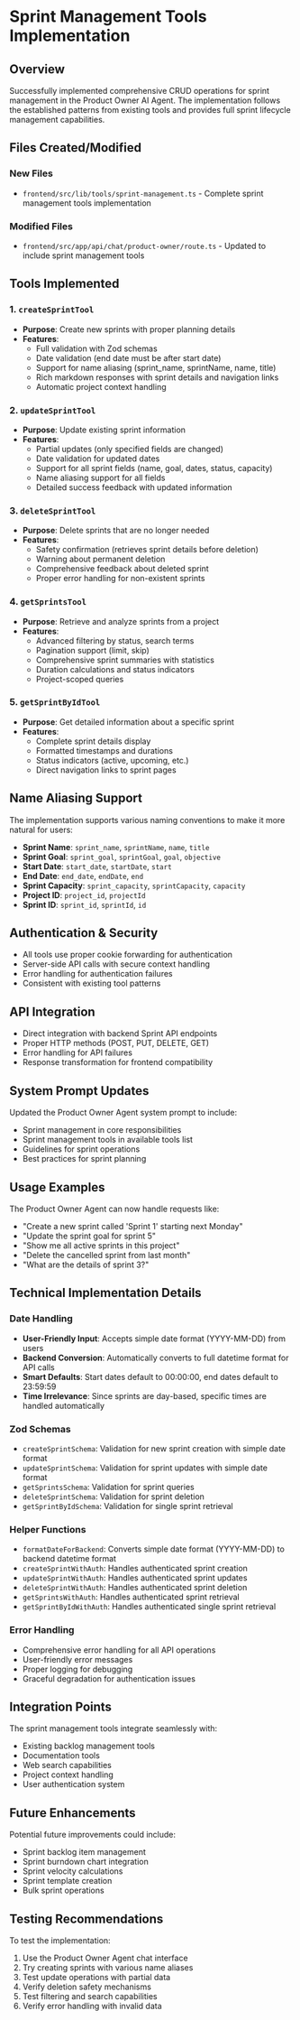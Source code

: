 # Sprint Management Tools Implementation

## Overview

Successfully implemented comprehensive CRUD operations for sprint management in the Product Owner AI Agent. The implementation follows the established patterns from existing tools and provides full sprint lifecycle management capabilities.

## Files Created/Modified

### New Files
- `frontend/src/lib/tools/sprint-management.ts` - Complete sprint management tools implementation

### Modified Files
- `frontend/src/app/api/chat/product-owner/route.ts` - Updated to include sprint management tools

## Tools Implemented

### 1. `createSprintTool`
- **Purpose**: Create new sprints with proper planning details
- **Features**:
  - Full validation with Zod schemas
  - Date validation (end date must be after start date)
  - Support for name aliasing (sprint_name, sprintName, name, title)
  - Rich markdown responses with sprint details and navigation links
  - Automatic project context handling

### 2. `updateSprintTool`
- **Purpose**: Update existing sprint information
- **Features**:
  - Partial updates (only specified fields are changed)
  - Date validation for updated dates
  - Support for all sprint fields (name, goal, dates, status, capacity)
  - Name aliasing support for all fields
  - Detailed success feedback with updated information

### 3. `deleteSprintTool`
- **Purpose**: Delete sprints that are no longer needed
- **Features**:
  - Safety confirmation (retrieves sprint details before deletion)
  - Warning about permanent deletion
  - Comprehensive feedback about deleted sprint
  - Proper error handling for non-existent sprints

### 4. `getSprintsTool`
- **Purpose**: Retrieve and analyze sprints from a project
- **Features**:
  - Advanced filtering by status, search terms
  - Pagination support (limit, skip)
  - Comprehensive sprint summaries with statistics
  - Duration calculations and status indicators
  - Project-scoped queries

### 5. `getSprintByIdTool`
- **Purpose**: Get detailed information about a specific sprint
- **Features**:
  - Complete sprint details display
  - Formatted timestamps and durations
  - Status indicators (active, upcoming, etc.)
  - Direct navigation links to sprint pages

## Name Aliasing Support

The implementation supports various naming conventions to make it more natural for users:

- **Sprint Name**: `sprint_name`, `sprintName`, `name`, `title`
- **Sprint Goal**: `sprint_goal`, `sprintGoal`, `goal`, `objective`
- **Start Date**: `start_date`, `startDate`, `start`
- **End Date**: `end_date`, `endDate`, `end`
- **Sprint Capacity**: `sprint_capacity`, `sprintCapacity`, `capacity`
- **Project ID**: `project_id`, `projectId`
- **Sprint ID**: `sprint_id`, `sprintId`, `id`

## Authentication & Security

- All tools use proper cookie forwarding for authentication
- Server-side API calls with secure context handling
- Error handling for authentication failures
- Consistent with existing tool patterns

## API Integration

- Direct integration with backend Sprint API endpoints
- Proper HTTP methods (POST, PUT, DELETE, GET)
- Error handling for API failures
- Response transformation for frontend compatibility

## System Prompt Updates

Updated the Product Owner Agent system prompt to include:
- Sprint management in core responsibilities
- Sprint management tools in available tools list
- Guidelines for sprint operations
- Best practices for sprint planning

## Usage Examples

The Product Owner Agent can now handle requests like:
- "Create a new sprint called 'Sprint 1' starting next Monday"
- "Update the sprint goal for sprint 5"
- "Show me all active sprints in this project"
- "Delete the cancelled sprint from last month"
- "What are the details of sprint 3?"

## Technical Implementation Details

### Date Handling
- **User-Friendly Input**: Accepts simple date format (YYYY-MM-DD) from users
- **Backend Conversion**: Automatically converts to full datetime format for API calls
- **Smart Defaults**: Start dates default to 00:00:00, end dates default to 23:59:59
- **Time Irrelevance**: Since sprints are day-based, specific times are handled automatically

### Zod Schemas
- `createSprintSchema`: Validation for new sprint creation with simple date format
- `updateSprintSchema`: Validation for sprint updates with simple date format
- `getSprintsSchema`: Validation for sprint queries
- `deleteSprintSchema`: Validation for sprint deletion
- `getSprintByIdSchema`: Validation for single sprint retrieval

### Helper Functions
- `formatDateForBackend`: Converts simple date format (YYYY-MM-DD) to backend datetime format
- `createSprintWithAuth`: Handles authenticated sprint creation
- `updateSprintWithAuth`: Handles authenticated sprint updates
- `deleteSprintWithAuth`: Handles authenticated sprint deletion
- `getSprintsWithAuth`: Handles authenticated sprint retrieval
- `getSprintByIdWithAuth`: Handles authenticated single sprint retrieval

### Error Handling
- Comprehensive error handling for all API operations
- User-friendly error messages
- Proper logging for debugging
- Graceful degradation for authentication issues

## Integration Points

The sprint management tools integrate seamlessly with:
- Existing backlog management tools
- Documentation tools
- Web search capabilities
- Project context handling
- User authentication system

## Future Enhancements

Potential future improvements could include:
- Sprint backlog item management
- Sprint burndown chart integration
- Sprint velocity calculations
- Sprint template creation
- Bulk sprint operations

## Testing Recommendations

To test the implementation:
1. Use the Product Owner Agent chat interface
2. Try creating sprints with various name aliases
3. Test update operations with partial data
4. Verify deletion safety mechanisms
5. Test filtering and search capabilities
6. Verify error handling with invalid data
